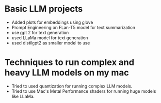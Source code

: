 # Basic LLM projects
- Added plots for embeddings using glove
- Prompt Engineering on FLan-T5 model for text summarization
- use gpt 2 for text generation
- used LLaMa model for text generation
- used distilgpt2 as smaller model to use

# Techniques to run complex and heavy LLM models on my mac
- Tried to used quantization for running complex LLM models. 
- Tried to use Mac's Metal Performance shaders for running huge models like LLaMa.
